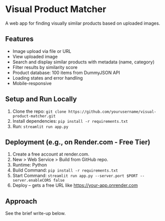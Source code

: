 # Visual Product Matcher

A web app for finding visually similar products based on uploaded images.

## Features
- Image upload via file or URL
- View uploaded image
- Search and display similar products with metadata (name, category)
- Filter results by similarity score
- Product database: 100 items from DummyJSON API
- Loading states and error handling
- Mobile-responsive

## Setup and Run Locally
1. Clone the repo: `git clone https://github.com/yourusername/visual-product-matcher.git`
2. Install dependencies: `pip install -r requirements.txt`
3. Run: `streamlit run app.py`

## Deployment (e.g., on Render.com - Free Tier)
1. Create a free account at render.com.
2. New > Web Service > Build from GitHub repo.
3. Runtime: Python
4. Build Command: `pip install -r requirements.txt`
5. Start Command: `streamlit run app.py --server.port $PORT --server.enableCORS false`
6. Deploy – gets a free URL like https://your-app.onrender.com

## Approach
See the brief write-up below.